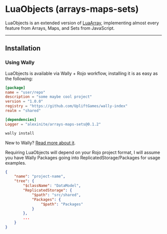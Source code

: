 # LuaObjects (arrays-maps-sets)

LuaObjects is an extended version of [LuaArray](../arrays/), implementing almost every feature from Arrays, Maps, and Sets from JavaScript.

-----

## Installation

### Using Wally

LuaObjects is available via Wally + Rojo workflow, installing it is as easy as the following:

``` toml title="wally.toml" hl_lines="9"
[package]
name = "user/repo"
description = "some maybe cool project"
version = "1.0.0"
registry = "https://github.com/UpliftGames/wally-index"
realm = "shared"

[dependencies]
Logger = "alexinite/arrays-maps-sets@0.1.2"
```

``` ps1
wally install
```

New to Wally? [Read more about it](https://wally.run/).

Requiring LuaObjects will depend on your Rojo project format, I will assume you have Wally Packages going into ReplicatedStorage/Packages for usage examples.

``` json title="default.project.json" hl_lines="7 8 9"
{
    "name": "project-name",
    "tree": {
        "$className": "DataModel",
        "ReplicatedStorage": {
            "$path": "src/shared",
            "Packages": {
                "$path": "Packages"
            }
        },
        ...
    }
}
```